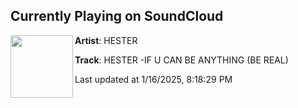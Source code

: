 ## Currently Playing on SoundCloud

[<img align="left" width="100" src="https://i1.sndcdn.com/artworks-0HNtZGc2yXHQEgaf-oqMEQg-t500x500.png">](https://soundcloud.com/hestermusic/hester-if-u-can-be-anything-be)

**Artist**: HESTER 

**Track**: HESTER -IF U CAN BE ANYTHING (BE REAL)

Last updated at 1/16/2025, 8:18:29 PM
